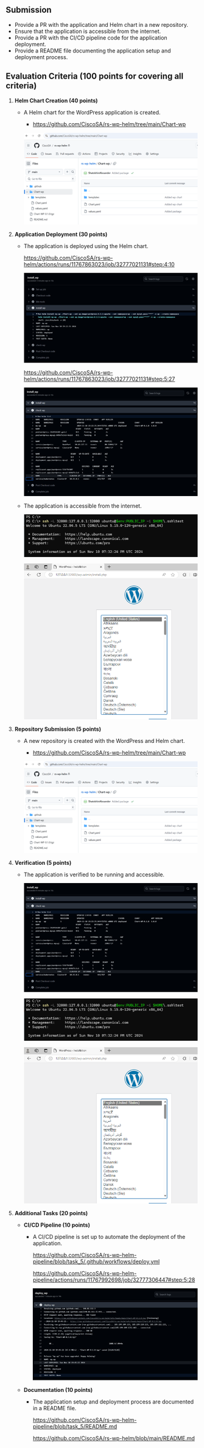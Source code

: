 ## Submission

- Provide a PR with the application and Helm chart in a new repository.
- Ensure that the application is accessible from the internet.
- Provide a PR with the CI/CD pipeline code for the application deployment.
- Provide a README file documenting the application setup and deployment process.

## Evaluation Criteria (100 points for covering all criteria)

1. **Helm Chart Creation (40 points)**

   - A Helm chart for the WordPress application is created.
     
     - https://github.com/CiscoSA/rs-wp-helm/tree/main/Chart-wp

     ![](Screenshots/task5_1.png)


2. **Application Deployment (30 points)**

   - The application is deployed using the Helm chart.
     
     https://github.com/CiscoSA/rs-wp-helm/actions/runs/11767863023/job/32777021131#step:4:10

     ![](Screenshots/task5_2.png)

     https://github.com/CiscoSA/rs-wp-helm/actions/runs/11767863023/job/32777021131#step:5:27

     ![](Screenshots/task5_3.png)

   - The application is accessible from the internet.

     ![](Screenshots/task5_4.png)

     ![](Screenshots/task5_5.png)     

3. **Repository Submission (5 points)**

   - A new repository is created with the WordPress and Helm chart.

     - https://github.com/CiscoSA/rs-wp-helm/tree/main/Chart-wp

     ![](Screenshots/task5_1.png)


4. **Verification (5 points)**

   - The application is verified to be running and accessible.

     ![](Screenshots/task5_3.png)

     ![](Screenshots/task5_4.png)

     ![](Screenshots/task5_5.png)     


5. **Additional Tasks (20 points)**
   - **CI/CD Pipeline (10 points)**
     - A CI/CD pipeline is set up to automate the deployment of the application.

       https://github.com/CiscoSA/rs-wp-helm-pipeline/blob/task_5/.github/workflows/deploy.yml

       https://github.com/CiscoSA/rs-wp-helm-pipeline/actions/runs/11767992698/job/32777306447#step:5:28

       ![](Screenshots/task5_6.png)     
       

   - **Documentation (10 points)**
     - The application setup and deployment process are documented in a README file.

       https://github.com/CiscoSA/rs-wp-helm-pipeline/blob/task_5/README.md

       https://github.com/CiscoSA/rs-wp-helm/blob/main/README.md
